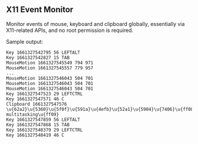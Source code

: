 ## X11 Event Monitor

Monitor events of mouse, keyboard and
clipboard globally, essentially via X11-related APIs,
and no root permission is required.

Sample output:
```text
Key 1661327542795 56 LEFTALT
Key 1661327542827 15 TAB
MouseMotion 1661327545549 794 971
MouseMotion 1661327545557 779 957
...
MouseMotion 1661327546043 504 701
MouseMotion 1661327546043 504 701
MouseMotion 1661327546043 504 701
Key 1661327547523 29 LEFTCTRL
Key 1661327547571 46 C
Clipboard 1661327547576 \u{62a2}\u{5360}\u{5f0f}\u{591a}\u{4efb}\u{52a1}\u{5904}\u{7406}\u{ff08}Preemptive multitasking\u{ff09}
Key 1661327547859 56 LEFTALT
Key 1661327547868 15 TAB
Key 1661327548379 29 LEFTCTRL
Key 1661327548419 46 C
```